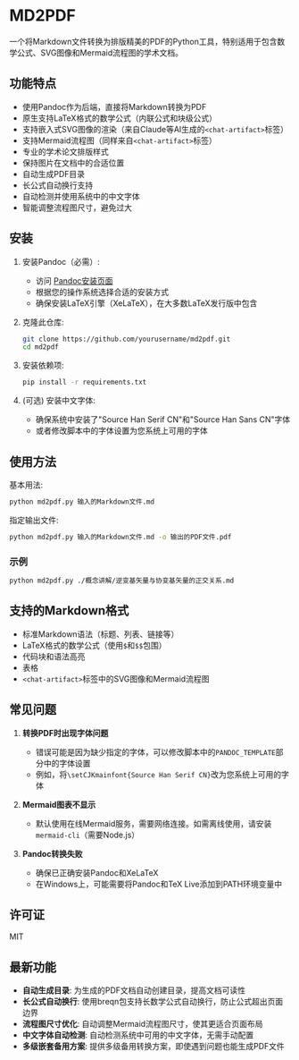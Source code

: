 # MD2PDF

一个将Markdown文件转换为排版精美的PDF的Python工具，特别适用于包含数学公式、SVG图像和Mermaid流程图的学术文档。

## 功能特点

- 使用Pandoc作为后端，直接将Markdown转换为PDF
- 原生支持LaTeX格式的数学公式（内联公式和块级公式）
- 支持嵌入式SVG图像的渲染（来自Claude等AI生成的`<chat-artifact>`标签）
- 支持Mermaid流程图（同样来自`<chat-artifact>`标签）
- 专业的学术论文排版样式
- 保持图片在文档中的合适位置
- 自动生成PDF目录
- 长公式自动换行支持
- 自动检测并使用系统中的中文字体
- 智能调整流程图尺寸，避免过大

## 安装

1. 安装Pandoc（必需）:
   - 访问 [Pandoc安装页面](https://pandoc.org/installing.html)
   - 根据您的操作系统选择合适的安装方式
   - 确保安装LaTeX引擎（XeLaTeX），在大多数LaTeX发行版中包含
   
2. 克隆此仓库:
   ```bash
   git clone https://github.com/yourusername/md2pdf.git
   cd md2pdf
   ```

3. 安装依赖项:
   ```bash
   pip install -r requirements.txt
   ```

4. (可选) 安装中文字体:
   - 确保系统中安装了"Source Han Serif CN"和"Source Han Sans CN"字体
   - 或者修改脚本中的字体设置为您系统上可用的字体

## 使用方法

基本用法:

```bash
python md2pdf.py 输入的Markdown文件.md
```

指定输出文件:

```bash
python md2pdf.py 输入的Markdown文件.md -o 输出的PDF文件.pdf
```

### 示例

```bash
python md2pdf.py ./概念讲解/逆变基矢量与协变基矢量的正交关系.md
```

## 支持的Markdown格式

- 标准Markdown语法（标题、列表、链接等）
- LaTeX格式的数学公式（使用`$`和`$$`包围）
- 代码块和语法高亮
- 表格
- `<chat-artifact>`标签中的SVG图像和Mermaid流程图

## 常见问题

1. **转换PDF时出现字体问题**
   - 错误可能是因为缺少指定的字体，可以修改脚本中的`PANDOC_TEMPLATE`部分中的字体设置
   - 例如，将`\setCJKmainfont{Source Han Serif CN}`改为您系统上可用的字体

2. **Mermaid图表不显示**
   - 默认使用在线Mermaid服务，需要网络连接。如需离线使用，请安装`mermaid-cli`（需要Node.js）

3. **Pandoc转换失败**
   - 确保已正确安装Pandoc和XeLaTeX
   - 在Windows上，可能需要将Pandoc和TeX Live添加到PATH环境变量中

## 许可证

MIT 

## 最新功能

- **自动生成目录**: 为生成的PDF文档自动创建目录，提高文档可读性
- **长公式自动换行**: 使用breqn包支持长数学公式自动换行，防止公式超出页面边界
- **流程图尺寸优化**: 自动调整Mermaid流程图尺寸，使其更适合页面布局
- **中文字体自动检测**: 自动检测系统中可用的中文字体，无需手动配置
- **多级嵌套备用方案**: 提供多级备用转换方案，即使遇到问题也能生成PDF文件 